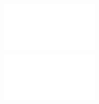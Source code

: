 ![RCCircuit](./circuit/modelo_acompanhamento_TPZ_cap.pdf)

![RLCircuit](./circuit/modelo_acompanhamento_TPZ_ind.pdf)
